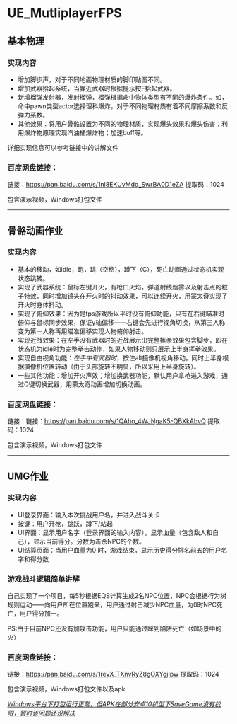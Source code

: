 # UE_MutliplayerFPS

## 基本物理

### 实现内容

- 增加脚步声，对于不同地面物理材质的脚印贴图不同。
- 增加武器拾起系统，当靠近武器时根据提示按F拾起武器。
- 新增榴弹发射器，发射榴弹，榴弹根据命中物体类型有不同的爆炸条件。如，命中pawn类型actor选择理科爆炸，对于不同物理材质有着不同摩擦系数和反弹力系数。
- 其他效果：将用户骨骼设置为不同的物理材质，实现爆头效果和爆头伤害；利用爆炸物原理实现汽油桶爆炸物；加速buff等。

详细实现信息可以参考链接中的讲解文件
### 百度网盘链接：

链接：https://pan.baidu.com/s/1nl8EKUvMdq_SwrBA0D1eZA 
提取码：1024

包含演示视频，Windows打包文件



------


## 骨骼动画作业

### 实现内容

- 基本的移动，如idle，跑，跳（空格），蹲下（C），死亡动画通过状态机实现状态跳转。
- 实现了武器系统：鼠标左键开火，有枪口火焰，弹道射线烟雾以及射击点的粒子特效，同时增加镜头在开火时的抖动效果，可以连续开火，用蒙太奇实现了开火时身体抖动。
- 实现了俯仰效果：因为是tps游戏所以平时没有俯仰功能，只有在右键瞄准时俯仰与鼠标同步效果，保证y轴偏移——右键会先进行视角切换，从第三人称变为第一人称再用瞄准偏移实现人物俯仰射击。
- 实现近战效果：在空手没有武器时的近战展示出完整挥拳效果包含脚步，即在状态机为idle时为完整拳击动作，如果人物移动则只展示上半身挥拳效果。
- 实现自由视角功能：*在手中有武器时*，按住alt摄像机视角移动，同时上半身根据摄像机位置转动（由于头部旋转不明显，所以采用上半身旋转）。
- 一些其他功能：增加开火声效；增加换武器功能，默认用户拿枪进入游戏，通过Q键切换武器，用蒙太奇动画增加切换动画。

### 百度网盘链接：

链接：链接：https://pan.baidu.com/s/1QAho_4WJNgaK5-QBXkAbvQ 
提取码：1024

包含演示视频，Windows打包文件



------




## UMG作业

### 实现内容

- UI登录界面：输入本次挑战用户名，并进入战斗关卡
- 按键：用户开枪，跳跃，蹲下/站起
- UI界面：显示用户名字（登录界面的输入内容），显示血量（包含敌人和自己），显示当前得分。分数为击杀NPC的个数。
- UI结算页面：当用户血量为0 时，游戏结束，显示历史得分排名前五的用户名字和得分数

### 游戏战斗逻辑简单讲解

自己实现了一个项目，每5秒根据EQS计算生成2名NPC位置，NPC会根据行为树规则运动——向用户所在位置跑来，用户通过射击减少NPC血量，为0时NPC死亡，用户得分加一。

PS:由于目前NPC还没有加攻击功能，用户只能通过踩到陷阱死亡（如场景中的火）

### 百度网盘链接：

链接：https://pan.baidu.com/s/1revX_TXnvRyZ8gOXYgjIpw 
提取码：1024

包含演示视频，Windows打包文件以及apk

<u>*Windows平台下打包运行正常，但APK在部分安卓10机型下SaveGame没有权限，暂时该问题还没解决*</u>

